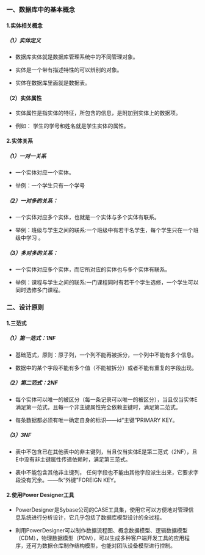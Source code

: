 ### 一、数据库中的基本概念

#### 1.实体相关概念

##### （1）实体定义

 - 数据库实体就是数据库管理系统中的不同管理对象。

 - 实体是一个带有描述特性的可以辨别的对象。

 - 实体在数据库里面就是数据表。

#### （2）实体属性

 - 实体属性是指实体的特征，所包含的信息，是附加到实体上的数据项。

 - 例如： 学生的学号和姓名就是学生实体的属性。

#### 2.实体关系

##### （1）一对一关系

 - 一个实体对应一个实体。

 - 举例：一个学生只有一个学号

##### （2）一对多的关系：

 - 一个实体对应多个实体，也就是一个实体与多个实体有联系。

 - 举例：班级与学生之间的联系:一个班级中有若干名学生，每个学生只在一个班级中学习 。

##### （3）多对多的关系：

 - 一个实体对应多个实体，而它所对应的实体也与多个实体有联系。

 - 举例：课程与学生之间的联系:一门课程同时有若干个学生选修，一个学生可以同时选修多门课程。

### 二、设计原则

#### 1.三范式

##### （1）第一范式：1NF

 - 基础范式，原则：原子列，一个列不能再被拆分，一个列中不能有多个信息。

 - 数据中的某个字段不能有多个值（不能被拆分）或者不能有重复的字段出现。

##### （2）第二范式：2NF

 - 每个实体可以唯一的被区分（每一条记录可以唯一的被区分），当且仅当实体E满足第一范式，且每一个非主键属性完全依赖主键时，满足第二范式。

 - 每条数据都必须有唯一确定自身的标识——id“主键”PRIMARY KEY。

##### （3）3NF

 - 表中不包含已在其他表中的非主键列，当且仅当实体E是第二范式（2NF），且E中没有非主键属性传递依赖时，满足第三范式。

 - 表中不能包含其他非主键列， 任何字段也不能由其他字段派生出来，它要求字段没有冗余。——fk“外键”FOREIGN KEY。

#### 2.使用Power Designer工具

 - PowerDesigner是Sybase公司的CASE工具集，使用它可以方便地对管理信息系统进行分析设计，它几乎包括了数据库模型设计的全过程。

 - 利用PowerDesigner可以制作数据流程图、概念数据模型、逻辑数据模型（CDM），物理数据模型（PDM），可以生成多种客户端开发工具的应用程序，还可为数据仓库制作结构模型，也能对团队设备模型进行控制。
